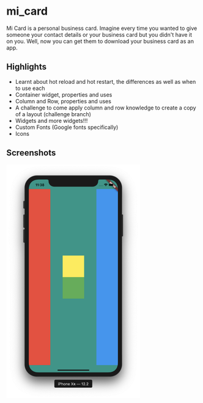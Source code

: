 # mi_card
Mi Card is a personal business card. Imagine every time you wanted to give someone your contact details or your business card but you didn't have it on you. Well, now you can get them to download your business card as an app.

Highlights
-----

+ Learnt about hot reload and hot restart, the differences as well as when to use each
+ Container widget, properties and uses
+ Column and Row, properties and uses
+ A challenge to come apply column and row knowledge to create a copy of a layout (challenge branch)
+ Widgets and more widgets!!!
+ Custom Fonts (Google fonts specifically)
+ Icons

Screenshots
-----
<img src='screenshots/challenge-iphone.png' width='350'>